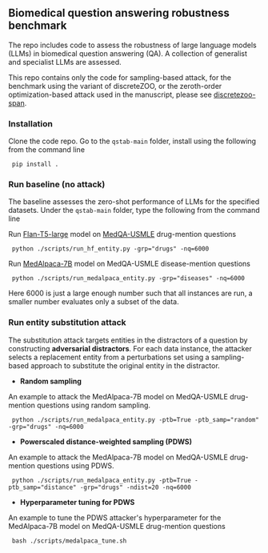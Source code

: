 ## Biomedical question answering robustness benchmark

The repo includes code to assess the robustness of large language models (LLMs) in biomedical question answering (QA). A collection of generalist and specialist LLMs are assessed.

This repo contains only the code for sampling-based attack, for the benchmark using the variant of discreteZOO, or the zeroth-order optimization-based attack used in the manuscript, please see [discretezoo-span](https://github.com/RealPolitiX/discretezoo-span).

### Installation

Clone the code repo. Go to the `qstab-main` folder, install using the following from the command line

<pre><code class="console"> pip install . </code></pre>

### Run baseline (no attack)

The baseline assesses the zero-shot performance of LLMs for the specified datasets. Under the `qstab-main` folder, type the following from the command line

Run [Flan-T5-large](https://huggingface.co/google/flan-t5-large) model on [MedQA-USMLE](https://huggingface.co/datasets/GBaker/MedQA-USMLE-4-options-hf-MPNet-IR) drug-mention questions
<pre><code class="console"> python ./scripts/run_hf_entity.py -grp="drugs" -nq=6000 </code></pre>

Run [MedAlpaca-7B](https://huggingface.co/medalpaca/medalpaca-7b) model on MedQA-USMLE disease-mention questions
<pre><code class="console"> python ./scripts/run_medalpaca_entity.py -grp="diseases" -nq=6000 </code></pre>

Here 6000 is just a large enough number such that all instances are run, a smaller number evaluates only a subset of the data.

### Run entity substitution attack

The substitution attack targets entities in the distractors of a question by constructing **adversarial distractors**. For each data instance, the attacker selects a replacement entity from a perturbations set using a sampling-based approach to substitute the original entity in the distractor.

* **Random sampling**

An example to attack the MedAlpaca-7B model on MedQA-USMLE drug-mention questions using random sampling.
<pre><code class="console"> python ./scripts/run_medalpaca_entity.py -ptb=True -ptb_samp="random" -grp="drugs" -nq=6000 </code></pre>

* **Powerscaled distance-weighted sampling (PDWS)**

An example to attack the MedAlpaca-7B model on MedQA-USMLE drug-mention questions using PDWS.
<pre><code class="console"> python ./scripts/run_medalpaca_entity.py -ptb=True -ptb_samp="distance" -grp="drugs" -ndist=20 -nq=6000 </code></pre>

* **Hyperparameter tuning for PDWS**

An example to tune the PDWS attacker's hyperparameter for the MedAlpaca-7B model on MedQA-USMLE drug-mention questions
<pre><code class="console"> bash ./scripts/medalpaca_tune.sh </code></pre>